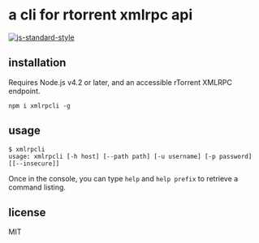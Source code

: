 # a cli for rtorrent xmlrpc api

[![js-standard-style](https://img.shields.io/badge/code%20style-standard-brightgreen.svg)](http://standardjs.com/)

## installation

Requires Node.js v4.2 or later, and an accessible rTorrent XMLRPC endpoint.

```
npm i xmlrpcli -g
```

## usage

```
$ xmlrpcli
usage: xmlrpcli [-h host] [--path path] [-u username] [-p password] [[--insecure]]
```

Once in the console, you can type `help` and `help prefix` to retrieve a command listing.

## license

MIT
